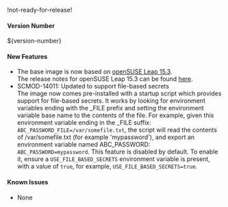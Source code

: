 !not-ready-for-release!

#### Version Number
${version-number}

#### New Features
- The base image is now based on [openSUSE Leap 15.3](https://en.opensuse.org/Portal:15.3).  
The release notes for openSUSE Leap 15.3 can be found [here](https://doc.opensuse.org/release-notes/x86_64/openSUSE/Leap/15.3/).
- SCMOD-14011: Updated to support file-based secrets  
  The image now comes pre-installed with a startup script which provides support for file-based secrets. It works by looking for
  environment variables ending with the _FILE prefix and setting the environment variable base name to the contents of the file. For
  example, given this environment variable ending in the _FILE suffix: `ABC_PASSWORD_FILE=/var/somefile.txt`, the script will read the
  contents of /var/somefile.txt (for example 'mypassword'), and export an environment variable named ABC_PASSWORD:
  `ABC_PASSWORD=mypassword`. This feature is disabled by default. To enable it, ensure a `USE_FILE_BASED_SECRETS` environment variable
  is present, with a value of `true`, for example, `USE_FILE_BASED_SECRETS=true`.

#### Known Issues
- None
